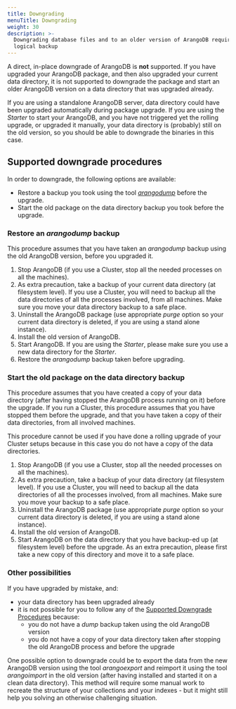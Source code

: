```yaml
---
title: Downgrading
menuTitle: Downgrading
weight: 30
description: >-
  Downgrading database files and to an older version of ArangoDB requires a
  logical backup
---
```

A direct, in-place downgrade of ArangoDB is **not** supported. If you have upgraded
your ArangoDB package, and then also upgraded your current data directory, it is
not supported to downgrade the package and start an older ArangoDB version on a
data directory that was upgraded already.

If you are using a standalone ArangoDB server, data directory could have been upgraded
automatically during package upgrade. If you are using the _Starter_ to start your
ArangoDB, and you have not triggered yet the rolling upgrade, or upgraded it
manually, your data directory is (probably) still on the old version, so you should
be able to downgrade the binaries in this case.

## Supported downgrade procedures

In order to downgrade, the following options are available:

- Restore a backup you took using the tool [_arangodump_](../../components/tools/arangodump/_index.md)
  before the upgrade.
- Start the old package on the data directory backup you took before the upgrade.

### Restore an *arangodump* backup

This procedure assumes that you have taken an _arangodump_ backup using the old
ArangoDB version, before you upgraded it. 

1. Stop ArangoDB (if you use a Cluster, stop all the needed processes on all the machines).
2. As extra precaution, take a backup of your current data directory (at filesystem level).
   If you use a Cluster, you will need to backup all the data
   directories of all the processes involved, from all machines. Make sure you move your
   data directory backup to a safe place.
3. Uninstall the ArangoDB package (use appropriate _purge_ option so your current data
   directory is deleted, if you are using a stand alone instance).
4. Install the old version of ArangoDB.
5. Start ArangoDB. If you are using the _Starter_, please make sure you use a new data
   directory for the _Starter_.
6. Restore the _arangodump_ backup taken before upgrading.

### Start the old package on the data directory backup

This procedure assumes that you have created a copy of your data directory (after having
stopped the ArangoDB process running on it) before the upgrade. If you run a
Cluster, this procedure assumes that you have stopped them before
the upgrade, and that you have taken a copy of their data directories, from all involved
machines.

This procedure cannot be used if you have done a rolling upgrade of your Cluster
setups because in this case you do not have a copy of the data directories.

1. Stop ArangoDB (if you use a Cluster, stop all the needed processes on all the machines).
2. As extra precaution, take a backup of your data directory (at filesystem level). If
   you use a Cluster, you will need to backup all the data
   directories of all the processes involved, from all machines. Make sure you move your
   backup to a safe place.
3. Uninstall the ArangoDB package (use appropriate _purge_ option so your current data
   directory is deleted, if you are using a stand alone instance).
4. Install the old version of ArangoDB.
5. Start ArangoDB on the data directory that you have backup-ed up (at filesystem level)
   before the upgrade. As an extra precaution, please first take a new copy of this
   directory and move it to a safe place.

### Other possibilities

If you have upgraded by mistake, and:

- your data directory has been upgraded already
- it is not possible for you to follow any of the
  [Supported Downgrade Procedures](#supported-downgrade-procedures) because:
  - you do not have a _dump_ backup taken using the old ArangoDB version
  - you do not have a copy of your data directory taken after stopping the old ArangoDB
    process and before the upgrade

One possible option to downgrade could be to export the data from the new ArangoDB version
using the tool _arangoexport_ and reimport it using the tool _arangoimport_ in the old
version (after having installed and started it on a clean data directory). This method will
require some manual work to recreate the structure of your collections and your indexes - but
it might still help you solving an otherwise challenging situation.
